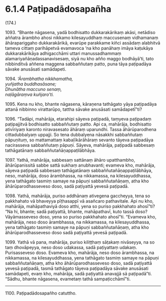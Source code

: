 

# 6.1.4 Paṭipadādosapañha




(174.)

1093\. “Bhante nāgasena, yadā bodhisatto dukkarakārikaṃ akāsi, netādiso aññatra ārambho ahosi nikkamo kilesayuddhaṃ maccusenaṃ vidhamanaṃ āhārapariggaho dukkarakārikā, evarūpe parakkame kiñci assādaṃ alabhitvā tameva cittaṃ parihāpetvā evamavoca ‘na kho panāhaṃ imāya kaṭukāya dukkarakārikāya adhigacchāmi uttari manussadhammaṃ alamariyañāṇadassanavisesaṃ, siyā nu kho añño maggo bodhāyā’ti, tato nibbinditvā aññena maggena sabbaññutaṃ patto, puna tāya paṭipadāya sāvake anusāsati samādapeti.

1094\. _‘Ārambhatha nikkhamatha,_  
_yuñjatha buddhasāsane;_  
_Dhunātha maccuno senaṃ,_  
_naḷāgāraṃva kuñjaro’ti._  


1095\. Kena nu kho, bhante nāgasena, kāraṇena tathāgato yāya paṭipadāya attanā nibbinno virattarūpo, tattha sāvake anusāsati samādapetī”ti?

1096\. “Tadāpi, mahārāja, etarahipi sāyeva paṭipadā, taṃyeva paṭipadaṃ paṭipajjitvā bodhisatto sabbaññutaṃ patto. Api ca, mahārāja, bodhisatto ativīriyaṃ karonto niravasesato āhāraṃ uparundhi. Tassa āhārūparodhena cittadubbalyaṃ uppajji. So tena dubbalyena nāsakkhi sabbaññutaṃ pāpuṇituṃ, so mattamattaṃ kabaḷīkārāhāraṃ sevanto tāyeva paṭipadāya nacirasseva sabbaññutaṃ pāpuṇi. Sāyeva, mahārāja, paṭipadā sabbesaṃ tathāgatānaṃ sabbaññutañāṇappaṭilābhāya.

1097\. Yathā, mahārāja, sabbesaṃ sattānaṃ āhāro upatthambho, āhārūpanissitā sabbe sattā sukhaṃ anubhavanti; evameva kho, mahārāja, sāyeva paṭipadā sabbesaṃ tathāgatānaṃ sabbaññutañāṇappaṭilābhāya, neso, mahārāja, doso ārambhassa, na nikkamassa, na kilesayuddhassa, yena tathāgato tasmiṃ samaye na pāpuṇi sabbaññutañāṇaṃ, atha kho āhārūparodhasseveso doso, sadā paṭiyattā yevesā paṭipadā.

1098\. Yathā, mahārāja, puriso addhānaṃ ativegena gaccheyya, tena so pakkhahato vā bhaveyya pīṭhasappī vā asañcaro pathavitale. Api nu kho, mahārāja, mahāpathaviyā doso atthi, yena so puriso pakkhahato ahosī”ti? “Na hi, bhante; sadā paṭiyattā, bhante, mahāpathavī, kuto tassā doso? Vāyāmasseveso doso, yena so puriso pakkhahato ahosī”ti. “Evameva kho, mahārāja, neso doso ārambhassa, na nikkamassa, na kilesayuddhassa, yena tathāgato tasmiṃ samaye na pāpuṇi sabbaññutañāṇaṃ, atha kho āhārūparodhasseveso doso sadā paṭiyattā yevesā paṭipadā.

1099\. Yathā vā pana, mahārāja, puriso kiliṭṭhaṃ sāṭakaṃ nivāseyya, na so taṃ dhovāpeyya, neso doso udakassa, sadā paṭiyattaṃ udakaṃ. Purisasseveso doso. Evameva kho, mahārāja, neso doso ārambhassa, na nikkamassa, na kilesayuddhassa, yena tathāgato tasmiṃ samaye na pāpuṇi sabbaññutañāṇaṃ, atha kho āhārūparodhasseveso doso, sadā paṭiyattā yevesā paṭipadā, tasmā tathāgato tāyeva paṭipadāya sāvake anusāsati samādapeti, evaṃ kho, mahārāja, sadā paṭiyattā anavajjā sā paṭipadā”ti. “Sādhu, bhante nāgasena, evametaṃ tathā sampaṭicchāmī”ti.

---

1100\. Paṭipadādosapañho catuttho.





